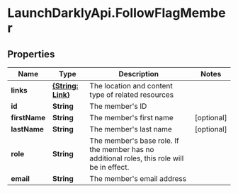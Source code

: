 # LaunchDarklyApi.FollowFlagMember

## Properties

Name | Type | Description | Notes
------------ | ------------- | ------------- | -------------
**links** | [**{String: Link}**](Link.md) | The location and content type of related resources | 
**id** | **String** | The member&#39;s ID | 
**firstName** | **String** | The member&#39;s first name | [optional] 
**lastName** | **String** | The member&#39;s last name | [optional] 
**role** | **String** | The member&#39;s base role. If the member has no additional roles, this role will be in effect. | 
**email** | **String** | The member&#39;s email address | 


